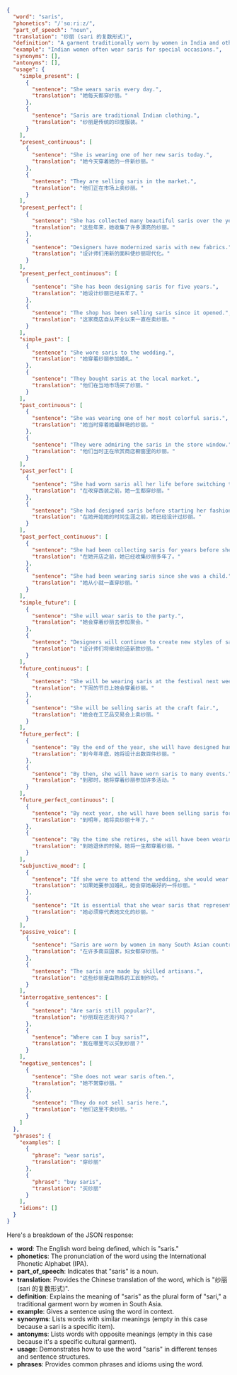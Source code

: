 ```json
{
  "word": "saris",
  "phonetics": "/ˈsɑːriːz/",
  "part_of_speech": "noun",
  "translation": "纱丽 (sari 的复数形式)",
  "definition": "A garment traditionally worn by women in India and other South Asian countries, consisting of a long piece of unstitched cloth draped over the body, with one end typically wrapped around the waist and the other draped over the shoulder or head.",
  "example": "Indian women often wear saris for special occasions.",
  "synonyms": [],
  "antonyms": [],
  "usage": {
    "simple_present": [
      {
        "sentence": "She wears saris every day.",
        "translation": "她每天都穿纱丽。"
      },
      {
        "sentence": "Saris are traditional Indian clothing.",
        "translation": "纱丽是传统的印度服装。"
      }
    ],
    "present_continuous": [
      {
        "sentence": "She is wearing one of her new saris today.",
        "translation": "她今天穿着她的一件新纱丽。"
      },
      {
        "sentence": "They are selling saris in the market.",
        "translation": "他们正在市场上卖纱丽。"
      }
    ],
    "present_perfect": [
      {
        "sentence": "She has collected many beautiful saris over the years.",
        "translation": "这些年来，她收集了许多漂亮的纱丽。"
      },
      {
        "sentence": "Designers have modernized saris with new fabrics.",
        "translation": "设计师们用新的面料使纱丽现代化。"
      }
    ],
    "present_perfect_continuous": [
      {
        "sentence": "She has been designing saris for five years.",
        "translation": "她设计纱丽已经五年了。"
      },
      {
        "sentence": "The shop has been selling saris since it opened.",
        "translation": "这家商店自从开业以来一直在卖纱丽。"
      }
    ],
    "simple_past": [
      {
        "sentence": "She wore saris to the wedding.",
        "translation": "她穿着纱丽参加婚礼。"
      },
      {
        "sentence": "They bought saris at the local market.",
        "translation": "他们在当地市场买了纱丽。"
      }
    ],
    "past_continuous": [
      {
        "sentence": "She was wearing one of her most colorful saris.",
        "translation": "她当时穿着她最鲜艳的纱丽。"
      },
      {
        "sentence": "They were admiring the saris in the store window.",
        "translation": "他们当时正在欣赏商店橱窗里的纱丽。"
      }
    ],
    "past_perfect": [
      {
        "sentence": "She had worn saris all her life before switching to Western clothes.",
        "translation": "在改穿西装之前，她一生都穿纱丽。"
      },
      {
        "sentence": "She had designed saris before starting her fashion career.",
        "translation": "在她开始她的时尚生涯之前，她已经设计过纱丽。"
      }
    ],
    "past_perfect_continuous": [
      {
        "sentence": "She had been collecting saris for years before she opened her store.",
        "translation": "在她开店之前，她已经收集纱丽多年了。"
      },
      {
        "sentence": "She had been wearing saris since she was a child.",
        "translation": "她从小就一直穿纱丽。"
      }
    ],
    "simple_future": [
      {
        "sentence": "She will wear saris to the party.",
        "translation": "她会穿着纱丽去参加聚会。"
      },
      {
        "sentence": "Designers will continue to create new styles of saris.",
        "translation": "设计师们将继续创造新款纱丽。"
      }
    ],
    "future_continuous": [
      {
        "sentence": "She will be wearing saris at the festival next week.",
        "translation": "下周的节日上她会穿着纱丽。"
      },
      {
        "sentence": "She will be selling saris at the craft fair.",
        "translation": "她会在工艺品交易会上卖纱丽。"
      }
    ],
    "future_perfect": [
      {
        "sentence": "By the end of the year, she will have designed hundreds of saris.",
        "translation": "到今年年底，她将设计出数百件纱丽。"
      },
      {
        "sentence": "By then, she will have worn saris to many events.",
        "translation": "到那时，她将穿着纱丽参加许多活动。"
      }
    ],
    "future_perfect_continuous": [
      {
        "sentence": "By next year, she will have been selling saris for ten years.",
        "translation": "到明年，她将卖纱丽十年了。"
      },
      {
        "sentence": "By the time she retires, she will have been wearing saris her entire life.",
        "translation": "到她退休的时候，她将一生都穿着纱丽。"
      }
    ],
    "subjunctive_mood": [
      {
        "sentence": "If she were to attend the wedding, she would wear one of her best saris.",
        "translation": "如果她要参加婚礼，她会穿她最好的一件纱丽。"
      },
      {
        "sentence": "It is essential that she wear saris that represent her culture.",
        "translation": "她必须穿代表她文化的纱丽。"
      }
    ],
    "passive_voice": [
      {
        "sentence": "Saris are worn by women in many South Asian countries.",
        "translation": "在许多南亚国家，妇女都穿纱丽。"
      },
      {
        "sentence": "The saris are made by skilled artisans.",
        "translation": "这些纱丽是由熟练的工匠制作的。"
      }
    ],
    "interrogative_sentences": [
      {
        "sentence": "Are saris still popular?",
        "translation": "纱丽现在还流行吗？"
      },
      {
        "sentence": "Where can I buy saris?",
        "translation": "我在哪里可以买到纱丽？"
      }
    ],
    "negative_sentences": [
      {
        "sentence": "She does not wear saris often.",
        "translation": "她不常穿纱丽。"
      },
      {
        "sentence": "They do not sell saris here.",
        "translation": "他们这里不卖纱丽。"
      }
    ]
  },
  "phrases": {
    "examples": [
      {
        "phrase": "wear saris",
        "translation": "穿纱丽"
      },
      {
        "phrase": "buy saris",
        "translation": "买纱丽"
      }
    ],
    "idioms": []
  }
}
```

Here's a breakdown of the JSON response:

*   **word**: The English word being defined, which is "saris."
*   **phonetics**: The pronunciation of the word using the International Phonetic Alphabet (IPA).
*   **part\_of\_speech**: Indicates that "saris" is a noun.
*   **translation**: Provides the Chinese translation of the word, which is "纱丽 (sari 的复数形式)".
*   **definition**: Explains the meaning of "saris" as the plural form of "sari," a traditional garment worn by women in South Asia.
*   **example**: Gives a sentence using the word in context.
*   **synonyms**: Lists words with similar meanings (empty in this case because a sari is a specific item).
*   **antonyms**: Lists words with opposite meanings (empty in this case because it's a specific cultural garment).
*   **usage**: Demonstrates how to use the word "saris" in different tenses and sentence structures.
*   **phrases**: Provides common phrases and idioms using the word.
 